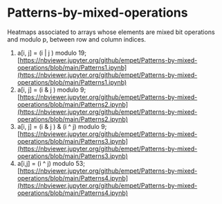 # Patterns-by-mixed-operations

Heatmaps associated to arrays whose elements  are mixed bit operations and modulo p, between row and column indices.

1. a[i, j] = (i | j ) modulo 19;  [https://nbviewer.jupyter.org/github/empet/Patterns-by-mixed-operations/blob/main/Patterns1.ipynb](https://nbviewer.jupyter.org/github/empet/Patterns-by-mixed-operations/blob/main/Patterns1.ipynb)
2. a[i, j] = (i & j ) modulo 9;  [https://nbviewer.jupyter.org/github/empet/Patterns-by-mixed-operations/blob/main/Patterns2.ipynb](https://nbviewer.jupyter.org/github/empet/Patterns-by-mixed-operations/blob/main/Patterns2.ipynb)
3. a[i, j] = (i & j ) & (i ^ j) modulo 9; [https://nbviewer.jupyter.org/github/empet/Patterns-by-mixed-operations/blob/main/Patterns3.ipynb](https://nbviewer.jupyter.org/github/empet/Patterns-by-mixed-operations/blob/main/Patterns3.ipynb)
4. a[i,j] = (i ^ j) modulo 53; [https://nbviewer.jupyter.org/github/empet/Patterns-by-mixed-operations/blob/main/Patterns4.ipynb](https://nbviewer.jupyter.org/github/empet/Patterns-by-mixed-operations/blob/main/Patterns4.ipynb)

